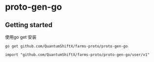 # proto-gen-go

## Getting started

使用go get 安装
```shell
go get github.com/QuantumShiftX/farms-proto/proto-gen-go

import "github.com/QuantumShiftX/farms-proto/proto-gen-go/user/v1"
```



